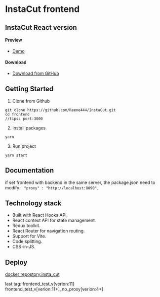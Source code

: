 # InstaCut frontend

[//]: # (### Name Derived From Insta)

[//]: # (| [Mantis Free]&#40;https://mantisdashboard.io/free&#41; | [Mantis Pro]&#40;https://mantisdashboard.io&#41;                                         |)

[//]: # (| ---------------------------------------------- | :------------------------------------------------------------------------------- |)

[//]: # (| **7** Demo pages                               | **85+** Demo pages                                                               |)

[//]: # (| -                                              | ✓ Multi-language                                                                 |)

[//]: # (| -                                              | ✓ Dark/Light Mode 🌓                                                             |)

[//]: # (| -                                              | ✓ TypeScript version                                                             |)

[//]: # (| -                                              | ✓ Design files &#40;Figma&#41;                                                           |)

[//]: # (| -                                              | ✓ Multiple color options                                                         |)

[//]: # (| -                                              | ✓ RTL                                                                            |)

[//]: # (| -                                              | ✓ JWT, Firebase, Auth0, AWS authentication                                       |)

[//]: # (| -                                              | ✓ [More components]&#40;https://mantisdashboard.io/components-overview/autocomplete&#41; |)

[//]: # (| ✓ MIT License                                  | ✓ [Pro License]&#40;https://mui.com/store/license/&#41;                                  |)

[//]: # ()

## InstaCut React version

#### Preview

- [Demo](https://github.com/Reene444/InstaCut)

#### Download

- [Download from GitHub](https://github.com/Reene444/InstaCut)

## Getting Started

1. Clone from Github

```
git clone https://github.com/Reene444/InstaCut.git
cd frontend
//tips: port:3000
```

2. Install packages

```
yarn
```

3. Run project

```
yarn start
```

## Documentation

if set frontend with backend in the same server, the package.json need to modify: 
` "proxy" : "http://localhost:8090",`

## Technology stack

- Built with React Hooks API.
- React context API for state management.
- Redux toolkit.
- React Router for navigation routing.
- Support for Vite.
- Code splitting.
- CSS-in-JS.

## Deploy
[docker repostory:insta_cut](https://hub.docker.com/repository/docker/reene44444/insta_cut/general)

last tag:
frontend_test_v[verion:11]
frontend_test_v[verion:11+]_no_proxy[verion:4+]